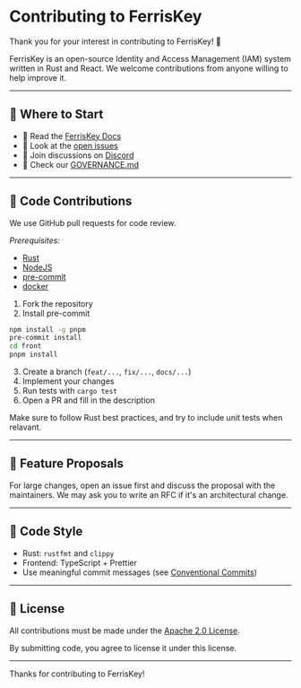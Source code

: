 # Contributing to FerrisKey

Thank you for your interest in contributing to FerrisKey! 🦀

FerrisKey is an open-source Identity and Access Management (IAM) system written in Rust and React. We welcome contributions from anyone willing to help improve it.

---

## 🧭 Where to Start

- 📖 Read the [FerrisKey Docs](https://ferriskey.rs/docs/welcome/introduction)
- 🐞 Look at the [open issues](https://github.com/ferriskey/ferriskey/issues)
- 💬 Join discussions on [Discord](https://discord.gg/WVV5rq8ANb)
- 📝 Check our [GOVERNANCE.md](./GOVERNANCE.md)

---

## 🧪 Code Contributions

We use GitHub pull requests for code review.

*Prerequisites:*
- [Rust](https://rustup.rs/)
- [NodeJS](https://nodejs.org/en/download)
- [pre-commit](https://pre-commit.com/)
- [docker](https://docs.docker.com/engine/install/)

1. Fork the repository
2. Install pre-commit
```bash
npm install -g pnpm
pre-commit install
cd front
pnpm install
```
3. Create a branch (`feat/...`, `fix/...`, `docs/...`)
4. Implement your changes
5. Run tests with `cargo test`
6. Open a PR and fill in the description

Make sure to follow Rust best practices, and try to include unit tests when relavant.

---

## 📝 Feature Proposals

For large changes, open an issue first and discuss the proposal with the maintainers. We may ask you to write an RFC if it's an architectural change.

---

## 🧹 Code Style

- Rust: `rustfmt` and `clippy`
- Frontend: TypeScript + Prettier
- Use meaningful commit messages (see [Conventional Commits](https://www.conventionalcommits.org/))

---

## 🧾 License

All contributions must be made under the [Apache 2.0 License](./LICENSE).

By submitting code, you agree to license it under this license.

---

Thanks for contributing to FerrisKey!
